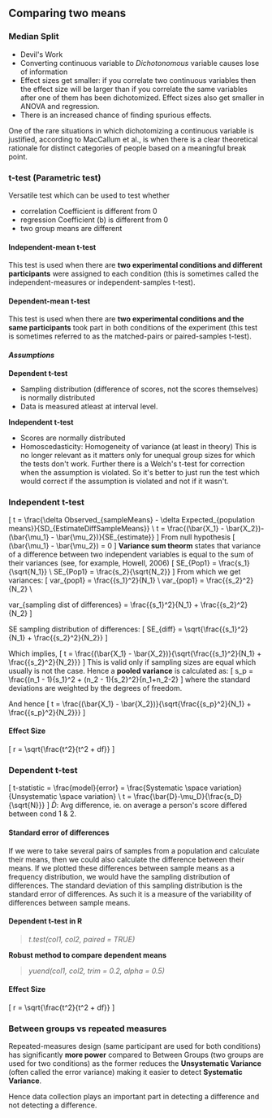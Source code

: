 ## Comparing two means

### Median Split
  * Devil's Work
  * Converting continuous variable to *Dichotonomous* variable causes lose of information
  * Effect sizes get smaller: if you correlate two continuous variables then the effect size will be larger than if you correlate the same variables after one of them has been dichotomized. Effect sizes also get smaller in ANOVA and regression.
  * There is an increased chance of finding spurious effects.

  One of the rare situations in which dichotomizing a continuous variable is justified, according to MacCallum et al., is when there is a clear theoretical rationale for distinct categories of people based on a meaningful break point.

### t-test (Parametric test)
  Versatile test which can be used to test whether
  * correlation Coefficient is different from 0
  * regression Coefficient (b) is different from 0
  * two group means are different

  #### Independent-mean t-test
  This test is used when there are **two experimental conditions and different participants** were assigned to each condition (this is sometimes called the independent-measures or independent-samples t-test).

  #### Dependent-mean t-test
  This test is used when there are **two experimental conditions and the same participants** took part in both conditions of the experiment (this test is sometimes referred to as the matched-pairs or paired-samples t-test).


  #### _Assumptions_
  **Dependent t-test**
  * Sampling distribution (difference of scores, not the scores themselves) is normally distributed
  * Data is measured atleast at interval level.

  **Independent t-test**
  * Scores are normally distributed
  * Homoscedasticity: Homogeneity of variance (at least in theory)
    This is no longer relevant as it matters only for unequal group sizes for which the tests don't work. Further there is a Welch's t-test for correction when the assumption is violated. So it's better to just run the test which would correct if the assumption is violated and not if it wasn't.

### Independent t-test

  \[
  t = \frac{\delta Observed_{sampleMeans} - \delta Expected_{population means}}{SD_{EstimateDiffSampleMeans}} \\
  t = \frac{(\bar{X_1} - \bar{X_2})-(\bar{\mu_1} - \bar{\mu_2})}{SE_{estimate}}
  \]
  From null hypothesis
  \[
  (\bar{\mu_1} - \bar{\mu_2}) = 0
  \]
  **Variance sum theorm** states that variance of a difference between two independent variables is equal to the sum of their variances (see, for example, Howell, 2006)
  \[
  SE_{Pop1} = \frac{s_1}{\sqrt{N_1}} \\
  SE_{Pop1} = \frac{s_2}{\sqrt{N_2}}
  \]
  From which we get variances:
  \[
  var_{pop1} = \frac{{s_1}^2}{N_1} \\
  var_{pop1} = \frac{{s_2}^2}{N_2} \\

  var_{sampling dist of differences} = \frac{{s_1}^2}{N_1} + \frac{{s_2}^2}{N_2}
  \]

  SE sampling distribution of differences:
  \[
  SE_{diff} = \sqrt{\frac{{s_1}^2}{N_1} + \frac{{s_2}^2}{N_2}}
  \]

  Which implies,
  \[
  t = \frac{(\bar{X_1} - \bar{X_2})}{\sqrt{\frac{{s_1}^2}{N_1} + \frac{{s_2}^2}{N_2}}}
  \]
  This is valid only if sampling sizes are equal which usually is not the case. Hence a **pooled variance** is calculated as:
  \[
  s_p = \frac{(n_1 - 1){s_1}^2 + (n_2 - 1){s_2}^2}{n_1+n_2-2}
  \]
  where the standard deviations are weighted by the degrees of freedom.

  And hence
  \[
  t = \frac{(\bar{X_1} - \bar{X_2})}{\sqrt{\frac{{s_p}^2}{N_1} + \frac{{s_p}^2}{N_2}}}
  \]

  #### Effect Size
  \[
  r = \sqrt{\frac{t^2}{t^2 + df}}
  \]

### Dependent t-test

\[
  t-statistic = \frac{model}{error} = \frac{Systematic \space variation}{Unsystematic \space variation} \\
  t = \frac{\bar{D}-\mu_D}{\frac{s_D}{\sqrt{N}}}
\]
  $\bar{D}$: Avg difference, ie. on average a person's score differed between cond 1 & 2.

  #### Standard error of differences
  If we were to take several pairs of samples from a population and calculate their means, then we could also calculate the difference between their means. If we plotted these differences between sample means as a frequency distribution, we would have the sampling distribution of differences. The standard deviation of this sampling distribution is the standard error of differences. As such it is a measure of the variability of differences between sample means.

  #### Dependent t-test in R
  >*t.test(col1, col2, paired = TRUE)*

  **Robust method to compare dependent means**
  > *yuend(col1, col2, trim = 0.2, alpha = 0.5)*

  #### Effect Size
  \[
  r = \sqrt{\frac{t^2}{t^2 + df}}
  \]

### Between groups vs repeated measures
  Repeated-measures design (same participant are used for both conditions) has significantly **more power** compared to Between Groups (two groups are used for two conditions) as the former reduces the **Unsystematic Variance** (often called the error variance) making it easier to detect **Systematic Variance**.

  Hence data collection plays an important part in detecting a difference and not detecting a difference.
